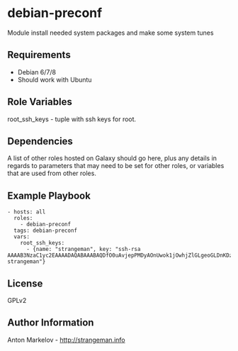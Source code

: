 debian-preconf
=========

Module install needed system packages and make some system tunes

Requirements
------------

- Debian 6/7/8
- Should work with Ubuntu

Role Variables
--------------

root_ssh_keys - tuple with ssh keys for root.

Dependencies
------------

A list of other roles hosted on Galaxy should go here, plus any details in regards to parameters that may need to be set for other roles, or variables that are used from other roles.

Example Playbook
----------------

    - hosts: all
      roles: 
        - debian-preconf
      tags: debian-preconf
      vars:
        root_ssh_keys:
          - {name: "strangeman", key: "ssh-rsa AAAAB3NzaC1yc2EAAAADAQABAAABAQDfO0uAvjepPMDyAOnUwok1jOwhjZlGLgeoGLDnKDznzbtSj58Ly+XELmuQbPKvxXv/bdv7w+/QiiuapF4rtW254BARUM9nDJnEOgwL/hlvo3bJdjVt5f/wJJnvUC9h02ClrrdSxElGusdMUgyD2ajfvMKP0Dd/naPe6/l22YkeBJfm7S+VX5PFPy7Je2xgOGRIIPfBSQHlk8Icyrlri0A7Dm+WZgYyil/vZ8ljOPO+96rqbnQ7Wgq9rQKp3p+J0I/f4qJDYIiyttzSlHhm77Hq9VXWl/wnQB2ERf8SPj9yXpHrhyXE1NC00dRzOno2q0FweZ0LQ9tOGpVnZNlySLtT strangeman"}


License
-------

GPLv2

Author Information
------------------

Anton Markelov - http://strangeman.info